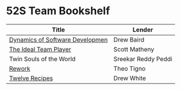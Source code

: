 # 52S Team Bookshelf

|Title|Lender|
|-|-|
|[Dynamics of Software Developmen](https://www.amazon.com/dp/1556158238/ref=cm_sw_em_r_mt_dp_U_7cy5CbD565F9M)|Drew Baird|
|[The Ideal Team Player](https://www.amazon.com/dp/1119209595/ref=cm_sw_em_r_mt_dp_U_Sdy5CbGSNGV2F)|Scott Matheny|
|Twin Souls of the World|Sreekar Reddy Peddi|
|[Rework](https://read.amazon.com/kp/embed?asin=B002MUAJ2A&preview=newtab&linkCode=kpe&ref_=cm_sw_r_kb_dp_G.x5CbFPYX55G)|Theo Tigno|
|[Twelve Recipes](https://read.amazon.com/kp/embed?asin=B00I2PF4VA&preview=newtab&linkCode=kpe&ref_=cm_sw_r_kb_dp_ocy5Cb43Q8PDY)|Drew White|
